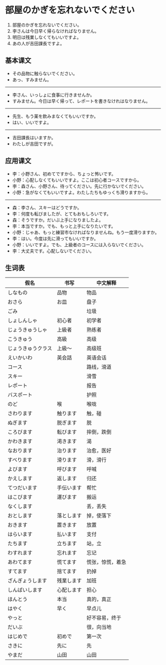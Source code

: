 # 部屋のかぎを忘れないでください

1. 部屋のかぎを忘れないでください。
2. 李さんは今日早く帰らなければなりません。
3. 明日は残業しなくてもいいですよ。
4. あの人が吉田課長ですよ。

## 基本课文

- その品物に触らないでください。
- あっ、すみません。

---

- 李さん、いっしょに食事に行きませんか。
- すみません。今日は早く帰って、レポートを書きなけれはなりません。

---

- 先生、もう薬を飲みまなくてもいいですか。
- はい、いいですよ。

---

- 吉田課長はいますか。
- わたしが吉田ですが。

## 应用课文

- 李：小野さん、初めてですから、ちょっと怖いです。
- 小野：心配しなくてもいいですよ。ここは初心者コースですから。
- 李：森さん、小野さん、待ってください。先に行かないでください。
- 小野：急がなくてもいいですよ。わたしたちもゆっくち滑りますから。

---

- 森：李さん、スキーはどうですか。
- 李：何度も転びましたが、とてもおもしろいです。
- 森：そうですか。だいぶ上手になりましたよ。
- 李：本当ですか。でも、もっと上手になりたいです。
- 小野：じゃあ、もっと練習市なければなりませんね。もう一度滑りますか。
- 李：はい。今度は先に滑ってもいいですか。
- 小野：いいですよ。でも、上級者のコースには入らないでください。
- 李：大丈夫です。心配しないでください。

## 生词表

| 假名               | 书写       | 中文解释         |
| ------------------ | ---------- | ---------------- |
| しなもの           | 品物       | 物品             |
| おさら             | お皿       | 盘子             |
| ごみ               |            | 垃圾             |
| しょしんしゃ       | 初心者     | 初学者           |
| じょうきゅうしゃ   | 上級者     | 熟练者           |
| こうきゅう         | 高級       | 高级             |
| じょうきゅうクラス | 上級～     | 高级班           |
| えいかいわ         | 英会話     | 英语会话         |
| コース             |            | 路线，滑道       |
| スキー             |            | 滑雪             |
| レポート           |            | 报告             |
| バスポート         |            | 护照             |
| のど               | 喉         | 喉咙             |
| さわります         | 触ります   | 触，碰           |
| ぬぎます           | 脱ぎます   | 脱               |
| ころびます         | 転びます   | 摔倒，跌倒       |
| かわきます         | 渇きます   | 渴               |
| なおります         | 治ります   | 治愈，医好       |
| すべります         | 滑ります   | 滑，滑行         |
| よびます           | 呼びます   | 呼喊             |
| かえします         | 返します   | 归还             |
| てつだいます       | 手伝います | 帮忙             |
| はこびます         | 運びます   | 搬运             |
| なくします         |            | 丢，丢失         |
| おとします         | 落とします | 掉，使落下       |
| おきます           | 置きます   | 放置             |
| はらいます         | 払います   | 支付             |
| たちます           | 立ちます   | 站，立           |
| わすれます         | 忘れます   | 忘记             |
| あわてます         | 慌てます   | 慌张，惊慌，着急 |
| すてます           | 捨てます   | 扔掉             |
| ざんぎょうします   | 残業します | 加班             |
| しんぱいします     | 心配します | 担心             |
| ほんとう           | 本当       | 真的，真正       |
| はやく             | 早く       | 早点儿           |
| やっと             |            | 好不容易，终于   |
| だいぶ             |            | 很，向当地       |
| はじめで           | 初めで     | 第一次           |
| さきに             | 先に       | 先               |
| やまだ             | 山田       | 山田             |
